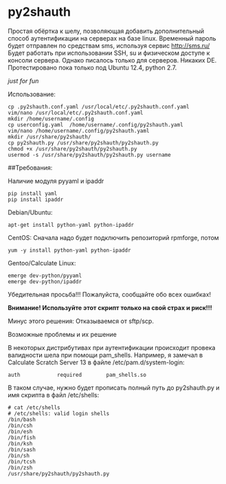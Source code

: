 # py2shauth

Простая обёртка к шелу, позволяющая добавить дополнительный способ аутентификации на серверах на базе linux. Временный пароль будет отправлен по средствам sms, используя сервис http://sms.ru/ Будет работать при использовании SSH, su и физическом доступе к консоли сервера. Однако писалось только для серверов. Никаких DE. Протестировано пока только под Ubuntu 12.4, python 2.7.

_just for fun_

Использование:
```shell
cp .py2shauth.conf.yaml /usr/local/etc/.py2shauth.conf.yaml
vim/nano /usr/local/etc/.py2shauth.conf.yaml
mkdir /home/username/.config
cp userconfig.yaml  /home/username/.config/py2shauth.yaml
vim/nano /home/username/.config/py2shauth.yaml
mkdir /usr/share/py2shauth/
cp py2shauth.py /usr/share/py2shauth/py2shauth.py
chmod +x /usr/share/py2shauth/py2shauth.py
usermod -s /usr/share/py2shauth/py2shauth.py username
```
##Требования:

Наличие модуля pyyaml и ipaddr

```
pip install yaml
pip install ipaddr
```
Debian/Ubuntu:

```apt-get install python-yaml python-ipaddr```

CentOS: Сначала надо будет подключить репозиторий rpmforge, потом

```yum -y install python-yaml python-ipaddr```

Gentoo/Calculate Linux:
```
emerge dev-python/pyyaml
emerge dev-python/ipaddr
```
Убедительная просьба!!! Пожалуйста, сообщайте обо всех ошибках!

**Внимание! Используйте этот скрипт только на свой страх и риск!!!**

Минус этого решения: Отказываемся от sftp/scp.

Возможные проблемы и их решение

В некоторых дистрибутивах при аутентификации происходит провека валидности шела при помощи pam_shells. Например, я замечал в Calculate Scratch Server 13 в файле /etc/pam.d/system-login:
```
auth            required        pam_shells.so
```
В таком случае, нужно будет прописать полный путь до py2shauth.py и имя скрипта в файл /etc/shells:
```
# cat /etc/shells 
# /etc/shells: valid login shells
/bin/bash
/bin/csh
/bin/esh
/bin/fish
/bin/ksh
/bin/sash
/bin/sh
/bin/tcsh
/bin/zsh
/usr/share/py2shauth/py2shauth.py
```
